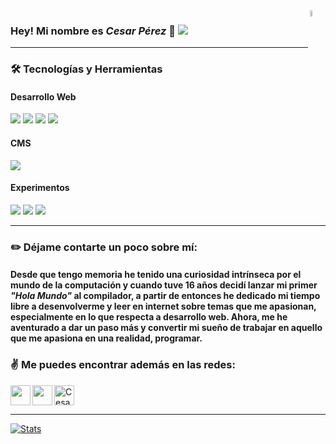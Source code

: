 <img align="right" width="5%" src="https://i.ibb.co/h1qqJMg/logo-png.png"/>

### Hey! Mi nombre es *Cesar Pérez* 👋 <a href="https://www.linkedin.com/in/cesaraugp/"><img src="https://img.shields.io/badge/Cesar Pérez-%230077B5.svg?&style=for-the-badge&logo=linkedin&logoColor=white" ></a> 
---

<!-- ### :hourglass: Actualmente, estoy enfocando mi tiempo en: -->

### :hammer_and_wrench: Tecnologías y Herramientas
#### Desarrollo Web
<img src="https://img.shields.io/badge/html5%20-%23E34F26.svg?&style=for-the-badge&logo=html5&logoColor=white"> <img src="https://img.shields.io/badge/css3%20-%231572B6.svg?&style=for-the-badge&logo=css3&logoColor=white"> <img src="https://img.shields.io/badge/javascript%20-%23323330.svg?&style=for-the-badge&logo=javascript&logoColor=%23F7DF1E"> <img src="https://img.shields.io/badge/Typescript%20-%23007acc.svg?&style=for-the-badge&logo=typescript&logoColor=white">  
#### CMS
<img src="https://img.shields.io/badge/Wordpress%20-%2321759b.svg?&style=for-the-badge&logo=wordpress&logoColor=white">
  
#### Experimentos
<img src="https://img.shields.io/badge/Python%20-%23306998.svg?&style=for-the-badge&logo=python&logoColor=ffd43b"> <img src="https://img.shields.io/badge/PHP%20-%23001B87.svg?&style=for-the-badge&logo=PHP&logoColor=white">
 <img src="https://img.shields.io/badge/C++%20-%23-   #4A154B.svg?&style=for-the-badge&logo=c%2b%2b&logoColor=white">

---
### :pencil2: Déjame contarte un poco sobre mí:

#### Desde que tengo memoria he tenido una curiosidad intrínseca por el mundo de la computación y cuando tuve 16 años decidí lanzar mi primer *"Hola Mundo"*  al compilador, a partir de entonces he dedicado mi tiempo libre a desenvolverme y leer en internet sobre temas que me apasionan, especialmente en lo que respecta a desarrollo web. Ahora, me he aventurado a dar un paso más y convertir mi sueño de trabajar en aquello que me apasiona en una realidad, programar.


### :v: Me puedes encontrar además en las redes:

[<img height="32" width="32" src="https://cdn.jsdelivr.net/npm/simple-icons@v3/icons/twitter.svg" align="left" />][twitter] [<img height="32" width="32" src="https://cdn.jsdelivr.net/npm/simple-icons@v3/icons/codepen.svg" align="left" />][codepen] <a href="https://dev.to/cesaraugp">   <img src="https://d2fltix0v2e0sb.cloudfront.net/dev-badge.svg" alt="Cesar Pérez's DEV Community Profile" height="32" width="32"/>
</a>

---


[![Stats](https://github-readme-stats.vercel.app/api?username=cesaraugp)](https://github.com/anuraghazra/github-readme-stats)

<!--
**Cesaraugp/cesaraugp** is a ✨ _special_ ✨ repository because its `README.md` (this file) appears on your GitHub profile.
#### * Proyectos personales.
#### * Snippets de Javascript que encuentre Retadores/Interesantes.
#### * Enunciado y resolución de ejercicios de C++. 
 -->

[twitter]: https://twitter.com/cesaraugp
[linkedin]: https://linkedin.com/in/cesaraugp
[codepen]:https://codepen.io/cesaraugp
[jsplaylist]: https://www.youtube.com/playlist?list=PLkwxH9e_vrALRJKu7wfXby3MKeflhTu6B
[cssplaylist]: https://www.youtube.com/playlist?list=PLkwxH9e_vrALSdvZuEh6gqQdmDoDIoqz4
[reactplaylist]: https://www.youtube.com/playlist?list=PLkwxH9e_vrAK4TdffpxKY3QGyHCpxFcQ0

<!--stackedit_data:
eyJoaXN0b3J5IjpbLTE3MTI5NTE2NzddfQ==
-->
